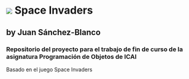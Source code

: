 # ![](https://raw.githubusercontent.com/juansbg/juansbg.github.io/PROYECTO/SpaceInvaders/Recursos/icon/icon1.png) Space Invaders
## by Juan Sánchez-Blanco
### Repositorio del proyecto para el trabajo de fin de curso de la asignatura Programación de Objetos de ICAI

Basado en el juego Space Invaders
